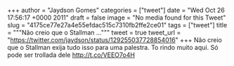 
+++
author = "Jaydson Gomes"
categories = ["tweet"]
date = "Wed Oct 26 17:56:17 +0000 2011"
draft = false
image = "No media found for this Tweet"
slug = "4175ce77e27a4e55efdac515c7310fb2ffe2ce01"
tags = ["tweet"]
title = """Não creio que o Stallman ..."""
tweet = true
tweet_url = "https://twitter.com/jaydson/status/129255037728854016"
+++
Não creio que o Stallman exija tudo isso para uma palestra. To rindo muito aqui. Só pode ser trollada dele http://t.co/VEEO7o4H
